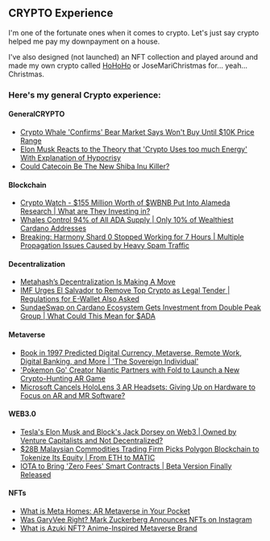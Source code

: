 ## CRYPTO Experience

I'm one of the fortunate ones when it comes to crypto. Let's just say crypto helped me pay my downpayment on a house.

I've also designed (not launched) an NFT collection and played around and made my own crypto called [HoHoHo](https://bscscan.com/token/0x15298CC571979A3705A16ec008d0Ca1CC4BB1351) or JoseMariChristmas for... yeah... Christmas.

### Here's my general Crypto experience:

#### GeneralCRYPTO

- [Crypto Whale 'Confirms' Bear Market Says Won't Buy Until $10K Price Range](https://www.techtimes.com/articles/265731/20210922/crypto-whale-confirms-bear-market-says-wont-buy-until-10k-price-range.htm)
- [Elon Musk Reacts to the Theory that 'Crypto Uses too much Energy' With Explanation of Hypocrisy](https://www.techtimes.com/articles/259727/20210430/elon-musk-reacts-to-theory-that-crypto-uses-too-much-energy-with-explanation-of-hypocrisy.htm)
- [Could Catecoin Be The New Shiba Inu Killer?](https://www.techvisibility.com/2021/10/31/could-catecoin-be-the-new-shiba-inu-killer/)


#### Blockchain

- [Crypto Watch - $155 Million Worth of $WBNB Put Into Alameda Research | What are They Investing in?](https://www.techtimes.com/articles/265046/20210906/crypto-watch-155-million-worth-of-wbnb-put-into-alameda-research-what-are-they-investing-in.htm)
- [Whales Control 94% of All ADA Supply | Only 10% of Wealthiest Cardano Addresses](https://cardanofeed.com/whales-control-94-of-all-ada-supply-only-10-of-wealthiest-cardano-addresses-27631.html)
- [Breaking: Harmony Shard 0 Stopped Working for 7 Hours | Multiple Propagation Issues Caused by Heavy Spam Traffic](https://www.techtimes.com/articles/270569/20220114/breaking-harmony-shard-0-stopped-working-7-hours-multiple-propagation.htm)


#### Decentralization

- [Metahash’s Decentralization Is Making A Move](https://www.techvisibility.com/2021/04/30/metahashs-decentralization-is-making-a-move/)
- [IMF Urges El Salvador to Remove Top Crypto as Legal Tender | Regulations for E-Wallet Also Asked](https://www.techtimes.com/articles/271020/20220125/imf-urges-el-salvador-to-remove-top-crypto-as-legal-tender-regulations-for-e-wallet-also-asked.htm)
- [SundaeSwap on Cardano Ecosystem Gets Investment from Double Peak Group | What Could This Mean for $ADA](https://www.techtimes.com/articles/265679/20210922/sundaeswap-on-cardano-ecosystem-gets-investment-from-double-peak-group-what-could-this-mean-for-ada.htm)


#### Metaverse

- [Book in 1997 Predicted Digital Currency, Metaverse, Remote Work, Digital Banking, and More | 'The Sovereign Individual'](https://www.techtimes.com/articles/270028/20220104/book-in-1997-predicted-digital-currency-metaverse-remote-work-digital-banking-and-more-the-sovereign-individual.htm)
- ['Pokemon Go' Creator Niantic Partners with Fold to Launch a New Crypto-Hunting AR Game](https://www.techtimes.com/articles/268737/20211130/pokemon-go-creator-niantic-partners-with-fold-to-launch-a-new-crypto-hunting-ar-game.htm)
- [Microsoft Cancels HoloLens 3 AR Headsets: Giving Up on Hardware to Focus on AR and MR Software?](https://www.techtimes.com/articles/271360/20220203/microsoft-cancels-hololens-3-ar-headsets-giving-up-on-hardware-to-focus-on-ar-and-mr-software.htm)


#### WEB3.0

- [Tesla's Elon Musk and Block's Jack Dorsey on Web3 | Owned by Venture Capitalists and Not Decentralized?](https://www.techtimes.com/articles/269624/20211221/teslas-elon-musk-blocks-jack-dorsey-web3-owned-venture-capitalists.htm)
- [$28B Malaysian Commodities Trading Firm Picks Polygon Blockchain to Tokenize Its Equity | From ETH to MATIC](https://www.techtimes.com/articles/267658/20211106/28b-malaysian-commodities-trading-firm-picks-polygon-blockchain-to-tokenize-its-equity-from-eth-to-matic.htm)
- [IOTA to Bring 'Zero Fees' Smart Contracts | Beta Version Finally Released](https://www.techtimes.com/articles/266946/20211021/iota-to-bring-zero-fees-smart-contracts-beta-version-finally-released.htm)


#### NFTs

- [What is Meta Homes: AR Metaverse in Your Pocket](https://www.metaroids.com/learn/what-is-meta-homes-ar-metaverse-in-your-pocket/)
- [Was GaryVee Right? Mark Zuckerberg Announces NFTs on Instagram](https://www.techtimes.com/articles/273039/20220316/was-garyvee-right-mark-zuckerberg-announces-nfts-on-instagram.htm)
- [What is Azuki NFT? Anime-Inspired Metaverse Brand](https://www.metaroids.com/learn/what-is-azuki-nft/)
